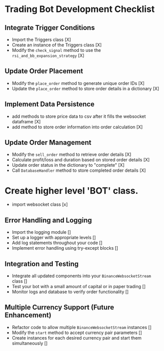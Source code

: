 # Trading Bot Development Checklist

## Integrate Trigger Conditions

- Import the Triggers class [X]
- Create an instance of the Triggers class [X]
- Modify the `check_signal` method to use the `rsi_and_bb_expansion_strategy` [X]

## Update Order Placement

- Modify the `place_order` method to generate unique order IDs [X]
- Update the `place_order` method to store order details in a dictionary [X]

## Implement Data Persistence

- add methods to store price data to csv after it fills the websocket dataframe [X]
- add method to store order information into order calculation [X]

## Update Order Management
- Modify the `sell_order` method to retrieve order details [X]
- Calculate profit/loss and duration based on stored order details [X]
- Update order status in the dictionary to "complete" [X]
- Call `DatabaseHandler` method to store completed order details [X]

# Create higher level 'BOT' class.
- import websocket class [x]
 

## Error Handling and Logging
- Import the logging module []
- Set up a logger with appropriate levels []
- Add log statements throughout your code []
- Implement error handling using try-except blocks []


## Integration and Testing

- Integrate all updated components into your `BinanceWebsocketStream` class []
- Test your bot with a small amount of capital or in paper trading []
- Monitor logs and database to verify order functionality []

## Multiple Currency Support (Future Enhancement)

- Refactor code to allow multiple `BinanceWebsocketStream` instances []
- Modify the `start` method to accept currency pair parameters []
- Create instances for each desired currency pair and start them simultaneously []
